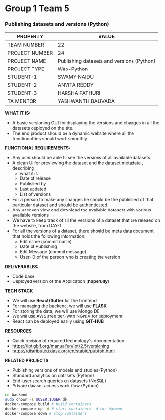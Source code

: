 # Group 1 Team 5

### Publishing datasets and versions (Python)

| PROPERTY       | VALUE                                     |
| -------------- | ----------------------------------------- |
| TEAM NUMBER    | 22                                        |
| PROJECT NUMBER | 24                                        |
| PROJECT NAME   | Publishing datasets and versions (Python) |
| PROJECT TYPE   | Web-Python                                |
| STUDENT-1      | SWAMY NAIDU                               |
| STUDENT-2      | ANVITA REDDY                              |
| STUDENT-3      | HARSHA PATHURI                            |
| TA MENTOR      | YASHWANTH BALIVADA                        |



**WHAT IT IS:**

* A basic versioning GUI for displaying the versions and changes in all  the datasets deployed on the site.
* The end product should be a dynamic website where all the functionalities should work smoothly

**FUNCTIONAL REQUIREMENTS:** 

* Any user should be able to see the versions of all available datasets.
* A clean UI for previewing the dataset and the dataset metadata , describing 
  * what it is 
  * Date of release
  * Published by
  * Last updated
  * List of versions 
* For  a person to make any changes he should be the published of that particular dataset and should be authenticated.
* Any user can view and download the available datasets with various available versions
* We have to keep track of all the versions of a dataset that are releaed on the website, from DAY-1
* For all the versions of a dataset, there should be meta data document that holds the following information:
  * Edit name (commit name)
  * Date of Publishing
  * Edit Message (commit message)
  * User-ID of the person who is creating the version

**DELIVERABLES:**

* Code base
* Deployed version of the Application (**hopefully**)

**TECH STACK**

* We will use **React/flutter** for the frontend
* For managing the backend, we will use **FLASK** 
* For storing the data, we will use Mongo DB
* We will use AWS(free tier) with NGNIX for deployment
* React can be deployed easily using **GIT-HUB**


**RESOURCES**

* Quick revision of required technology's documentation 
* https://ipt.gbif.org/manual/en/ipt/2.5/versioning
* https://distributed.dask.org/en/stable/publish.html

**RELATED PROJECTS**

* Publishing versions of models and studies (Python) 
* Standard analytics on datasets (Python)
* End-user search queries on datasets (NoSQL)
* Private dataset access work flow (Python)

```sh
cd backend
sudo chown -R $USER:$USER db
docker-compose build # build containers
docker-compose up -d # start containers -d for daemon
docker-compose down # stop containers
```